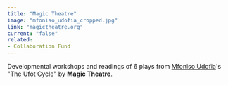 ```yaml
---
title: "Magic Theatre"
image: "mfoniso_udofia_cropped.jpg"
link: "magictheatre.org"
current: "false"
related:
- Collaboration Fund
---
```


Developmental workshops and readings of 6 plays from [Mfoniso Udofia](https://newplayexchange.org/users/664/mfoniso-udofia)'s "The Ufot Cycle" by **Magic Theatre**.

